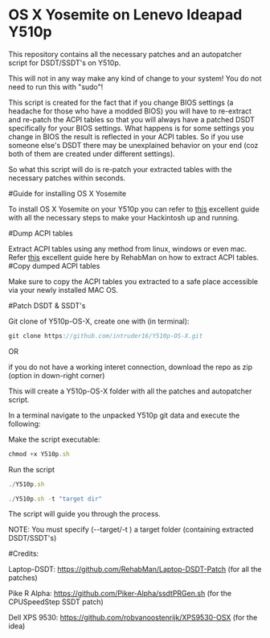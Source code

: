 # OS X Yosemite on Lenevo Ideapad Y510p

This repository contains all the necessary patches and an autopatcher script for DSDT/SSDT's on Y510p.

This will not in any way make any kind of change to your system! You do not need to run this with "sudo"!

This script is created for the fact that if you change BIOS settings (a headache for those who have a modded BIOS)
you will have to re-extract and re-patch the ACPI tables so that you will always have a patched DSDT specifically
for your BIOS settings. What happens is for some settings you change in BIOS the result is reflected in your ACPI tables.
So if you use someone else's DSDT there may be unexplained behavior on your end (coz both of them are created under different 
settings).

So what this script will do is re-patch your extracted tables with the necessary patches within seconds.

#Guide for installing OS X Yosemite

To install OS X Yosemite on your Y510p you can refer to [this](http://www.insanelymac.com/forum/topic/303276-guide-for-installing-os-x-yosemite-on-lenovo-ideapad-y510p/) excellent guide with all the necessary steps to make your
Hackintosh up and running.

#Dump ACPI tables

Extract ACPI tables using any method from linux, windows or even mac.
Refer [this](https://github.com/RehabMan/HP-ProBook-4x30s-DSDT-Patch/wiki/How-to-patch-your-DSDT) excellent guide here by RehabMan on how to extract ACPI tables.
#Copy dumped ACPI tables

Make sure to copy the ACPI tables you extracted to a safe place accessible via your newly installed MAC OS.

#Patch DSDT & SSDT's

Git clone of Y510p-OS-X, create one with (in terminal):
```javascript
git clone https://github.com/intruder16/Y510p-OS-X.git
```
OR 

if you do not have a working interet connection, download the repo as zip (option in down-right corner)

This will create a Y510p-OS-X folder with all the patches and autopatcher  script.

In a terminal navigate to the unpacked Y510p git data and execute the following:

Make the script executable:
```javascript
chmod +x Y510p.sh
```
Run the script
```javascript
./Y510p.sh
```

```javascript
./Y510p.sh -t "target dir"
```

The script will guide you through the process.

NOTE: You must specify (--target/-t ) a target folder (containing extracted DSDT/SSDT's)

#Credits:

Laptop-DSDT: https://github.com/RehabMan/Laptop-DSDT-Patch  (for all the patches)

Pike R Alpha: https://github.com/Piker-Alpha/ssdtPRGen.sh  (for the CPUSpeedStep SSDT patch)

Dell XPS 9530: https://github.com/robvanoostenrijk/XPS9530-OSX (for the idea)
